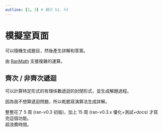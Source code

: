 ```yaml
---
outline: [2, 3] # 顯示 h2, h3
---
```


# 模擬室頁面
可以隨機生成題目，然後產生詳解和答案。

由 [RanMath](../ran-math/intro.md) 支援複雜的運算。

## 齊次 / 非齊次遞迴
可以計算特定形式的有理係數遞迴的封閉形式，並生成解題過程。

因為我不想算遞迴問題，所以乾脆寫演算法生成詳解。

整整花了 5 周 (ran-v0.3 初版)，加上 15 周 (ran-v0.3.x 優化+測試+docs) 才寫完這個功能。<br>
超浪費時間。
